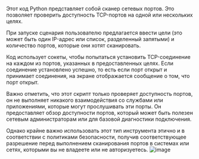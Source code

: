 Этот код Python представляет собой сканер сетевых портов. Это позволяет проверить доступность TCP-портов на одной или нескольких целях.

При запуске сценария пользователю предлагается ввести цели (это может быть один IP-адрес или список, разделенный запятыми) и количество портов, которые они хотят сканировать.

Код использует сокеты, чтобы попытаться установить TCP-соединение на каждом из портов, указанных в предоставленных целях. Если соединение установлено успешно, то есть если порт открыт и принимает соединения, на экране отображается сообщение о том, что порт открыт.

Важно отметить, что этот скрипт только проверяет доступность портов, он не выполняет никакого взаимодействия со службами или приложениями, которые могут прослушивать эти порты. Он предоставляет обзор доступности портов, который может быть полезен сетевым администраторам или для базовой диагностики подключения.

Однако крайне важно использовать этот тип инструмента этично и в соответствии с политиками безопасности, получив соответствующее разрешение перед выполнением сканирования портов в системах или сетях, которыми вы не владеете или не авторизуетесь.
![image](https://github.com/kyetav/dvernoy-skaner/assets/132962926/f31684d6-e9e7-4489-b07e-62584dbddae2)
